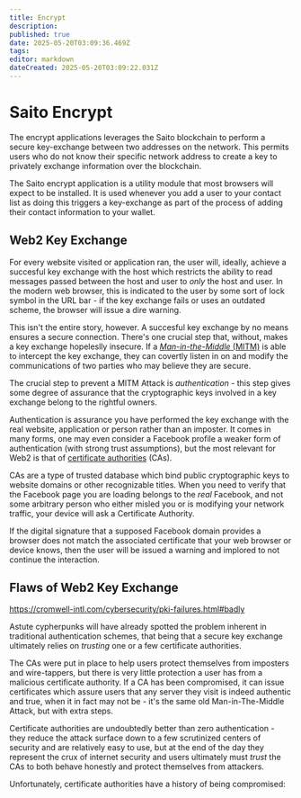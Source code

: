 ```yaml
---
title: Encrypt
description: 
published: true
date: 2025-05-20T03:09:36.469Z
tags: 
editor: markdown
dateCreated: 2025-05-20T03:09:22.031Z
---
```


# Saito Encrypt

The encrypt applications leverages the Saito blockchain to perform a secure key-exchange between two addresses on the network. This permits users who do not know their specific network address to create a key to privately exchange information over the blockchain.

The Saito encrypt application is a utility module that most browsers will expect to be installed. It is used whenever you add a user to your contact list as doing this triggers a key-exchange as part of the process of adding their contact information to your wallet.


## Web2 Key Exchange

For every website visited or application ran, the user will, ideally, achieve a succesful key exchange with the host which restricts the ability to read messages passed between the host and user to *only* the host and user. In the modern web browser, this is indicated to the user by some sort of lock symbol in the URL bar - if the key exchange fails or uses an outdated scheme, the browser will issue a dire warning.

This isn't the entire story, however. A succesful key exchange by no means ensures a secure connection. There's one crucial step that, without, makes a key exchange hopeleslly insecure. If a [*Man-in-the-Middle* (MITM)](https://en.wikipedia.org/wiki/Man-in-the-middle_attack) is able to intercept the key exchange, they can covertly listen in on and modify the communications of two parties who may believe they are secure.

The crucial step to prevent a MITM Attack is *authentication -* this step gives some degree of assurance that the cryptographic keys involved in a key exchange belong to the rightful owners.

Authentication is assurance you have performed the key exchange with the real website, application or person rather than an imposter. It comes in many forms, one may even consider a Facebook profile a weaker form of authentication (with strong trust assumptions), but the most relevant for Web2 is that of [certificate authorities](https://en.wikipedia.org/wiki/Certificate_authority) (CAs).

CAs are a type of trusted database which bind public cryptographic keys to website domains or other recognizable titles. When you need to verify that the Facebook page you are loading belongs to the *real* Facebook, and not some arbitrary person who either misled you or is modifying your network traffic, your device will ask a Certificate Authority.

If the digital signature that a supposed Facebook domain provides a browser does not match the associated certificate that your web browser or device knows, then the user will be issued a warning and implored to not continue the interaction.

## Flaws of Web2 Key Exchange

https://cromwell-intl.com/cybersecurity/pki-failures.html#badly

Astute cypherpunks will have already spotted the problem inherent in traditional authentication schemes, that being that a secure key exchange ultimately relies on *trusting* one or a few certificate authorities.

The CAs were put in place to help users protect themselves from imposters and wire-tappers, but there is very little protection a user has from a malicious certificate authority. If a CA has been compromised, it can issue certificates which assure users that any server they visit is indeed authentic and true, when it in fact may not be - it's the same old Man-in-The-Middle Attack, but with extra steps.

Certificate authorities are undoubtedly better than zero authentication - they reduce the attack surface down to a few scrutinized centers of security and are relatively easy to use, but at the end of the day they represent the crux of internet security and users ultimately must *trust* the CAs to both behave honestly and protect themselves from attackers.

Unfortunately, certificate authorities have a history of being compromised:

